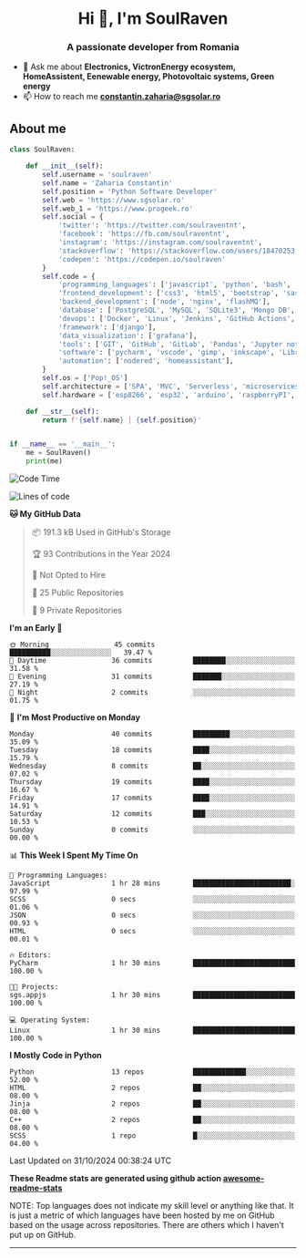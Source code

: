 <h1 align="center">Hi 👋, I'm SoulRaven</h1>
<h3 align="center">A passionate developer from Romania</h3>

- 💬 Ask me about **Electronics, VictronEnergy ecosystem, HomeAssistent, Eenewable energy, Photovoltaic systems, Green energy**
- 📫 How to reach me **constantin.zaharia@sgsolar.ro**

## About me

```python
class SoulRaven:

    def __init__(self):
        self.username = 'soulraven'
        self.name = 'Zaharia Constantin'
        self.position = 'Python Software Developer'
        self.web = 'https://www.sgsolar.ro'
        self.web_1 = 'https://www.progeek.ro'
        self.social = {
            'twitter': 'https://twitter.com/soulraventnt',
            'facebook': 'https://fb.com/soulraventnt',
            'instagram': 'https://instagram.com/soulraventnt',
            'stackoverflow': 'https://stackoverflow.com/users/18470253',
            'codepen': 'https://codepen.io/soulraven'
        }
        self.code = {
            'programming_languages': ['javascript', 'python', 'bash', 'nodejs'],
            'frontend_development': ['css3', 'html5', 'bootstrap', 'sass', 'babel', 'webpack'],
            'backend_development': ['node', 'nginx', 'flashMQ'],
            'database': ['PostgreSQL', 'MySQL', 'SQLite3', 'Mongo DB', 'Redis'],
            'devops': ['Docker', 'Linux', 'Jenkins', 'GitHub Actions', 'bash'],
            'framework': ['django'], 
            'data_visualization': ['grafana'],
            'tools': ['GIT', 'GitHub', 'GitLab', 'Pandas', 'Jupyter notebook', 'SQLAlchemy', 'Celery', 'Nginx'],
            'software': ['pycharm', 'vscode', 'gimp', 'inkscape', 'LibreCAD', 'postman'],
            'automation': ['nodered', 'homeassistant'],
        }
        self.os = ['Pop!_OS']
        self.architecture = ['SPA', 'MVC', 'Serverless', 'microservices']
        self.hardware = ['esp8266', 'esp32', 'arduino', 'raspberryPI', 'bananaPI']

    def __str__(self):
        return f'{self.name} | {self.position}'


if __name__ == '__main__':
    me = SoulRaven()
    print(me)
```
<!--START_SECTION:waka-->
![Code Time](http://img.shields.io/badge/Code%20Time-136%20hrs%2017%20mins-blue)

![Lines of code](https://img.shields.io/badge/From%20Hello%20World%20I%27ve%20Written-168.8%20thousand%20lines%20of%20code-blue)

**🐱 My GitHub Data** 

> 📦 191.3 kB Used in GitHub's Storage 
 > 
> 🏆 93 Contributions in the Year 2024
 > 
> 🚫 Not Opted to Hire
 > 
> 📜 25 Public Repositories 
 > 
> 🔑 9 Private Repositories 
 > 
**I'm an Early 🐤** 

```text
🌞 Morning                45 commits          ██████████░░░░░░░░░░░░░░░   39.47 % 
🌆 Daytime                36 commits          ████████░░░░░░░░░░░░░░░░░   31.58 % 
🌃 Evening                31 commits          ███████░░░░░░░░░░░░░░░░░░   27.19 % 
🌙 Night                  2 commits           ░░░░░░░░░░░░░░░░░░░░░░░░░   01.75 % 
```
📅 **I'm Most Productive on Monday** 

```text
Monday                   40 commits          █████████░░░░░░░░░░░░░░░░   35.09 % 
Tuesday                  18 commits          ████░░░░░░░░░░░░░░░░░░░░░   15.79 % 
Wednesday                8 commits           ██░░░░░░░░░░░░░░░░░░░░░░░   07.02 % 
Thursday                 19 commits          ████░░░░░░░░░░░░░░░░░░░░░   16.67 % 
Friday                   17 commits          ████░░░░░░░░░░░░░░░░░░░░░   14.91 % 
Saturday                 12 commits          ███░░░░░░░░░░░░░░░░░░░░░░   10.53 % 
Sunday                   0 commits           ░░░░░░░░░░░░░░░░░░░░░░░░░   00.00 % 
```


📊 **This Week I Spent My Time On** 

```text
💬 Programming Languages: 
JavaScript               1 hr 28 mins        ████████████████████████░   97.99 % 
SCSS                     0 secs              ░░░░░░░░░░░░░░░░░░░░░░░░░   01.06 % 
JSON                     0 secs              ░░░░░░░░░░░░░░░░░░░░░░░░░   00.93 % 
HTML                     0 secs              ░░░░░░░░░░░░░░░░░░░░░░░░░   00.01 % 

🔥 Editors: 
PyCharm                  1 hr 30 mins        █████████████████████████   100.00 % 

🐱‍💻 Projects: 
sgs.appjs                1 hr 30 mins        █████████████████████████   100.00 % 

💻 Operating System: 
Linux                    1 hr 30 mins        █████████████████████████   100.00 % 
```

**I Mostly Code in Python** 

```text
Python                   13 repos            █████████████░░░░░░░░░░░░   52.00 % 
HTML                     2 repos             ██░░░░░░░░░░░░░░░░░░░░░░░   08.00 % 
Jinja                    2 repos             ██░░░░░░░░░░░░░░░░░░░░░░░   08.00 % 
C++                      2 repos             ██░░░░░░░░░░░░░░░░░░░░░░░   08.00 % 
SCSS                     1 repo              █░░░░░░░░░░░░░░░░░░░░░░░░   04.00 % 
```




 Last Updated on 31/10/2024 00:38:24 UTC
<!--END_SECTION:waka-->

**These Readme stats are generated using github action [awesome-readme-stats](https://github.com/anmol098/waka-readme-stats)**

NOTE: Top languages does not indicate my skill level or anything like that. It is just a metric of which languages have been hosted by me on GitHub based on the usage across repositories. There are others which I haven't put up on GitHub.
<hr>
